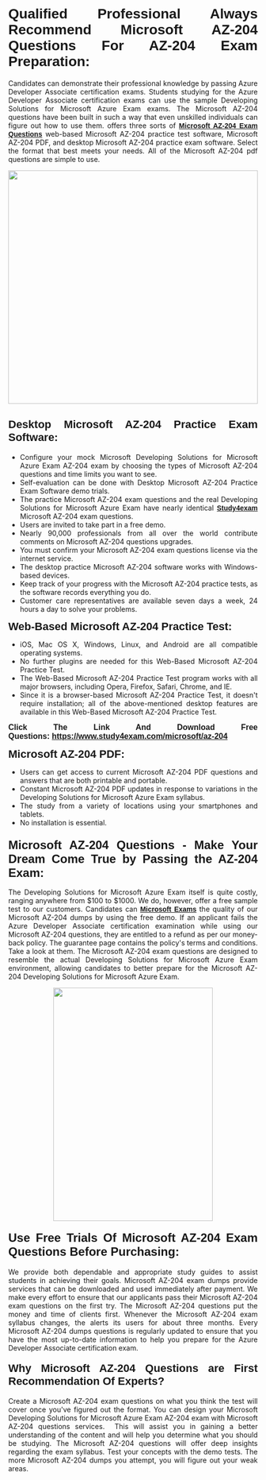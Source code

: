 <h1 style="text-align: justify;"><span style="font-family:Verdana,Geneva,sans-serif;"><strong>Qualified Professional Always Recommend Microsoft AZ-204 Questions For AZ-204 Exam Preparation:</strong></span></h1>

<p style="text-align: justify;">Candidates can demonstrate their professional knowledge by passing Azure Developer Associate certification exams. Students studying for the Azure Developer Associate certification exams can use the sample Developing Solutions for Microsoft Azure Exam exams. The Microsoft AZ-204 questions have been built in such a way that even unskilled individuals can figure out how to use them. offers three sorts of <a href="https://www.study4exam.com/microsoft/az-204" target="_blank"><span style="font-family:Verdana,Geneva,sans-serif;"><strong>Microsoft AZ-204 Exam Questions</strong></span></a> web-based Microsoft AZ-204 practice test software, Microsoft AZ-204 PDF, and desktop Microsoft AZ-204 practice exam software. Select the format that best meets your needs. All of the Microsoft AZ-204 pdf questions are simple to use.</p>

<p style="text-align: justify;"><a href="https://www.study4exam.com/microsoft/az-204" target="_blank"><img alt="" src="https://lh3.googleusercontent.com/pw/AM-JKLWyZpIQ0aIkfIyIbfUPGjZUh9qzz_kEk5RQLLa1Ffk6zlfHeVNyBGzR2ChVBfJFdRCu2HSxQoY7qwgGNqYCcDhg4BDPSQC4_r1Lvt5LrVxcXJb-7gUYJ0C1j1XwacQik8iOf4NNB6rzl0eJTUoRr7yL=w1155-h649-no?authuser=0" style="width: 100%; height: 470px;" /></a></p>

<h2 style="text-align: justify;"><span style="font-family:Verdana,Geneva,sans-serif;"><strong><span style="font-size:22px;">Desktop Microsoft AZ-204 Practice Exam Software:</span></strong></span></h2>

<ul>
	<li style="text-align: justify;">Configure your mock Microsoft Developing Solutions for Microsoft Azure Exam AZ-204 exam by choosing the types of Microsoft AZ-204 questions and time limits you want to see.</li>
	<li style="text-align: justify;">Self-evaluation can be done with Desktop Microsoft AZ-204 Practice Exam Software demo trials.</li>
	<li style="text-align: justify;">The practice Microsoft AZ-204 exam questions and the real Developing Solutions for Microsoft Azure Exam have nearly identical <a href="https://www.study4exam.com/" target="_blank"><span style="font-family:Verdana,Geneva,sans-serif;"><strong>Study4exam</strong></span></a> Microsoft AZ-204 exam questions.</li>
	<li style="text-align: justify;">Users are invited to take part in a free demo.</li>
	<li style="text-align: justify;">Nearly 90,000 professionals from all over the world contribute comments on Microsoft AZ-204 questions upgrades.</li>
	<li style="text-align: justify;">You must confirm your Microsoft AZ-204 exam questions license via the internet service.</li>
	<li style="text-align: justify;">The desktop practice Microsoft AZ-204 software works with Windows-based devices.</li>
	<li style="text-align: justify;">Keep track of your progress with the Microsoft AZ-204 practice tests, as the software records everything you do.</li>
	<li style="text-align: justify;">Customer care representatives are available seven days a week, 24 hours a day to solve your problems.</li>
</ul>

<p style="text-align: justify;"><strong><span style="font-size:22px;"><span style="font-family:Verdana,Geneva,sans-serif;">Web-Based Microsoft AZ-204 Practice Test:</span></span></strong></p>

<ul>
	<li style="text-align: justify;">iOS, Mac OS X, Windows, Linux, and Android are all compatible operating systems.</li>
	<li style="text-align: justify;">No further plugins are needed for this Web-Based Microsoft AZ-204 Practice Test.</li>
	<li style="text-align: justify;">The Web-Based Microsoft AZ-204 Practice Test program works with all major browsers, including Opera, Firefox, Safari, Chrome, and IE.</li>
	<li style="text-align: justify;">Since it is a browser-based Microsoft AZ-204 Practice Test, it doesn't require installation; all of the above-mentioned desktop features are available in this Web-Based Microsoft AZ-204 Practice Test.</li>
</ul>

<p style="text-align: justify;"><span style="font-size:16px;"><span style="font-family:Tahoma,Geneva,sans-serif;"><strong>Click The Link And Download Free Questions:</strong> <strong><a href="https://www.study4exam.com/microsoft/az-204" target="_blank">https://www.study4exam.com/microsoft/az-204</a></strong></span></span></p>

<p style="text-align: justify;"><strong><span style="font-size:22px;"><span style="font-family:Verdana,Geneva,sans-serif;">Microsoft AZ-204 PDF:</span></span></strong></p>

<ul>
	<li style="text-align: justify;">Users can get access to current Microsoft AZ-204 PDF questions and answers that are both printable and portable.</li>
	<li style="text-align: justify;">Constant Microsoft AZ-204 PDF updates in response to variations in the Developing Solutions for Microsoft Azure Exam syllabus.</li>
	<li style="text-align: justify;">The study from a variety of locations using your smartphones and tablets.</li>
	<li style="text-align: justify;">No installation is essential.</li>
</ul>

<h3 style="text-align: justify;"><span style="font-family:Verdana,Geneva,sans-serif;"><strong><span style="font-size:24px;">Microsoft AZ-204 Questions - Make Your Dream Come True by Passing the AZ-204 Exam:</span></strong></span></h3>

<p style="text-align: justify;">The Developing Solutions for Microsoft Azure Exam itself is quite costly, ranging anywhere from $100 to $1000. We do, however, offer a free sample test to our customers. Candidates can <a href="https://www.study4exam.com/microsoft-exams" target="_blank"><span style="font-family:Verdana,Geneva,sans-serif;"><strong>Microsoft Exams</strong></span></a> the quality of our Microsoft AZ-204 dumps by using the free demo. If an applicant fails the Azure Developer Associate certification examination while using our Microsoft AZ-204 questions, they are entitled to a refund as per our money-back policy. The guarantee page contains the policy's terms and conditions. Take a look at them. The Microsoft AZ-204 exam questions are designed to resemble the actual Developing Solutions for Microsoft Azure Exam environment, allowing candidates to better prepare for the Microsoft AZ-204 Developing Solutions for Microsoft Azure Exam.</p>

<p style="text-align: center;"><a href="https://www.study4exam.com/microsoft/az-204" target="_blank"><img alt="" src="https://lh3.googleusercontent.com/pw/AM-JKLVm1AFNQYt9HiIQSWFIDJ4-reoM0KdCdeB19EHN9L4Ujh8Y8RsoWphcOgh6e0EKC_wCXdk0e-HV9pMpYeOiLTHeEFzZkvxkcVneQPmtckPgQ6d6_1fl6pQAIG3hKRJVIJQCxUF7j94Vj7Q4_c_jN3oH=w972-h649-no?authuser=0" style="width: 80%; height: 470px;" /></a></p>

<h4 style="text-align: justify;"><span style="font-family:Verdana,Geneva,sans-serif;"><strong><span style="font-size:24px;">Use Free Trials Of Microsoft AZ-204 Exam Questions Before Purchasing:</span></strong></span></h4>

<p style="text-align: justify;">We provide both dependable and appropriate study guides to assist students in achieving their goals. Microsoft AZ-204 exam dumps provide services that can be downloaded and used immediately after payment. We make every effort to ensure that our applicants pass their Microsoft AZ-204 exam questions on the first try. The Microsoft AZ-204 questions put the money and time of clients first. Whenever the Microsoft AZ-204 exam syllabus changes, the alerts its users for about three months. Every Microsoft AZ-204 dumps questions is regularly updated to ensure that you have the most up-to-date information to help you prepare for the Azure Developer Associate certification exam.</p>

<h4 style="text-align: justify;"><strong><span style="font-family:Verdana,Geneva,sans-serif;"><span style="font-size:22px;">Why Microsoft AZ-204 Questions are First Recommendation Of Experts?</span></span></strong></h4>

<p style="text-align: justify;">Create a Microsoft AZ-204 exam questions on what you think the test will cover once you've figured out the format. You can design your Microsoft Developing Solutions for Microsoft Azure Exam AZ-204 exam with Microsoft AZ-204 questions services.  This will assist you in gaining a better understanding of the content and will help you determine what you should be studying. The Microsoft AZ-204 questions will offer deep insights regarding the exam syllabus. Test your concepts with the demo tests. The more Microsoft AZ-204 dumps you attempt, you will figure out your weak areas. </p>
